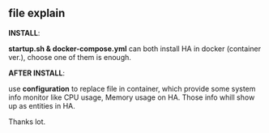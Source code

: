 ## file explain

**INSTALL**:

**startup.sh & docker-compose.yml** can both install HA in docker (container ver.), choose one of them is enough.

**AFTER INSTALL**:

use **configuration** to replace file in container, which provide some system info monitor like CPU usage, Memory usage on HA. Those info whill show up as entities in HA.

Thanks lot.

